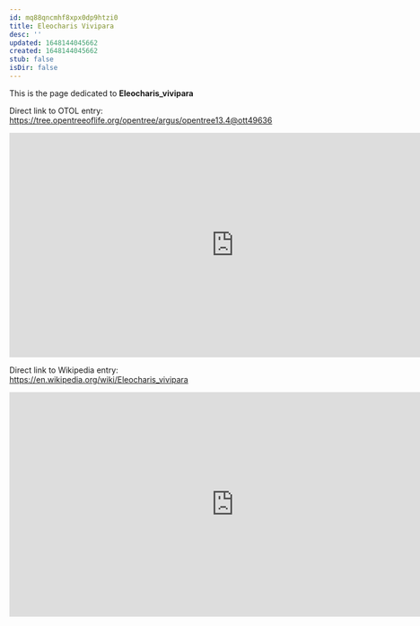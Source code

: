 ```yaml
---
id: mq88qncmhf8xpx0dp9htzi0
title: Eleocharis Vivipara
desc: ''
updated: 1648144045662
created: 1648144045662
stub: false
isDir: false
---
```

This is the page dedicated to **Eleocharis_vivipara**


Direct link to OTOL entry: https://tree.opentreeoflife.org/opentree/argus/opentree13.4@ott49636



<html>
    <body>
    <iframe src="https://tree.opentreeoflife.org/opentree/argus/opentree13.4@ott49636"
    width="800" height="400" frameborder="0" allowfullscreen> </iframe>
    </body>
</html>
    


Direct link to Wikipedia entry: https://en.wikipedia.org/wiki/Eleocharis_vivipara



<html>
    <body>
    <iframe src="https://en.wikipedia.org/wiki/Eleocharis_vivipara"
    width="800" height="400" frameborder="0" allowfullscreen> </iframe>
    </body>
</html>
    
